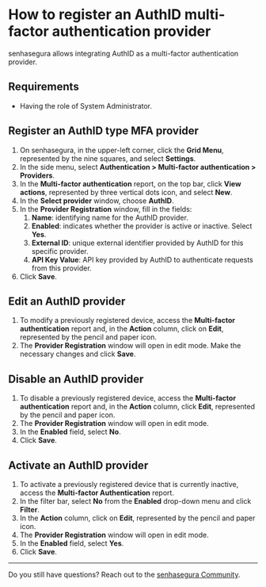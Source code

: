	
# How to register an AuthID multi-factor authentication provider

senhasegura allows integrating AuthID as a multi-factor authentication provider.

## Requirements

* Having the role of System Administrator.

## Register an AuthID type MFA provider

1. On senhasegura, in the upper-left corner, click the **Grid Menu**, represented by the nine squares, and select **Settings**.  
2. In the side menu, select **Authentication \> Multi-factor authentication \> Providers**.  
3. In the **Multi-factor authentication** report, on the top bar, click **View actions**, represented by three vertical dots icon, and select **New**.  
4. In the **Select provider** window, choose **AuthID**.  
5. In the **Provider Registration** window, fill in the fields:  
   1. **Name**: identifying name for the AuthID provider.  
   2. **Enabled**: indicates whether the provider is active or inactive. Select **Yes**.  
   3. **External ID**: unique external identifier provided by AuthID for this specific provider.  
   4. **API Key Value**: API key provided by AuthID to authenticate requests from this provider.  
6. Click **Save**.

## Edit an AuthID provider

1. To modify a previously registered device, access the **Multi-factor authentication** report and, in the **Action** column, click on **Edit**, represented by the pencil and paper icon.  
2. The **Provider Registration** window will open in edit mode. Make the necessary changes and click **Save**.

## Disable an AuthID provider

1. To disable a previously registered device, access the **Multi-factor authentication** report and, in the **Action** column, click **Edit**, represented by the pencil and paper icon.  
2. The **Provider Registration** window will open in edit mode.  
3. In the **Enabled** field, select **No**.  
4. Click **Save**.

## Activate an AuthID provider

1. To activate a previously registered device that is currently inactive, access the **Multi-factor Authentication** report.  
2. In the filter bar, select **No** from the **Enabled** drop-down menu and click **Filter**.  
3. In the **Action** column, click on **Edit**, represented by the pencil and paper icon.  
4. The **Provider Registration** window will open in edit mode.  
5. In the **Enabled** field, select **Yes**.  
6. Click **Save**.

---

Do you still have questions? Reach out to the [senhasegura Community](https://community.senhasegura.io/).